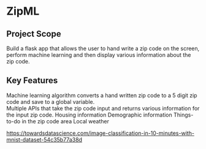 # ZipML

## Project Scope

Build a flask app that allows the user to hand write a zip code on the screen, perform machine learning and then display various information about the zip code.

## Key Features

Machine learning algorithm converts a hand written zip code to a 5 digit zip code and save to a global variable.  
Multiple APIs that take the zip code input and returns various information for the input zip code.
Housing information
Demographic information
Things-to-do in the zip code area
Local weather


https://towardsdatascience.com/image-classification-in-10-minutes-with-mnist-dataset-54c35b77a38d
